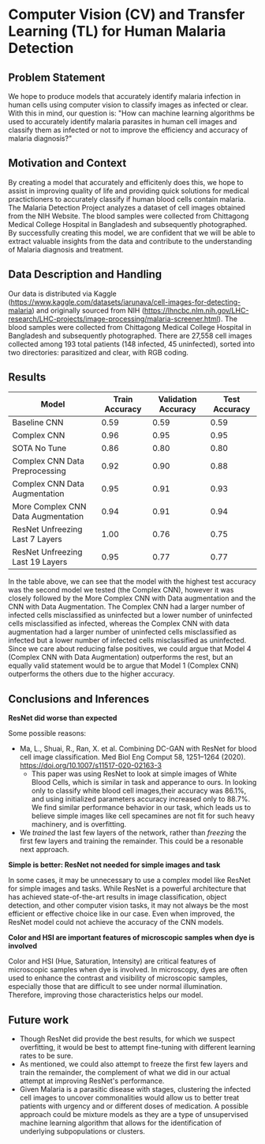 # Computer Vision (CV) and Transfer Learning (TL) for Human Malaria Detection 

## Problem Statement

We hope to produce models that accurately identify malaria infection in human cells using computer vision to classify images as infected or clear. With this in mind, our question is: "How can machine learning algorithms be used to accurately identify malaria parasites in human cell images and classify them as infected or not to improve the efficiency and accuracy of malaria diagnosis?" 

## Motivation and Context

By creating a model that accurately and efficitenly does this, we hope to assist in improving quality of life and providing quick solutions for medical practictioners to accurately classify if human blood cells contain malaria. The Malaria Detection Project analyzes a dataset of cell images obtained from the NIH Website. The blood samples were collected from Chittagong Medical College Hospital in Bangladesh and subsequently photographed. By successfully creating this model, we are confident that we will be able to extract valuable insights from the data and contribute to the understanding of Malaria diagnosis and treatment.

## Data Description and Handling

Our data is distributed via Kaggle (https://www.kaggle.com/datasets/iarunava/cell-images-for-detecting-malaria) and originally sourced from NIH (https://lhncbc.nlm.nih.gov/LHC-research/LHC-projects/image-processing/malaria-screener.html). The blood samples were collected from Chittagong Medical College Hospital in Bangladesh and subsequently photographed. There are 27,558 cell images collected among 193 total patients (148 infected, 45 uninfected), sorted into two directories: parasitized and clear, with RGB coding. 

## Results

|   Model                           | Train Accuracy | Validation Accuracy | Test Accuracy |
|-----------------------------------|----------------|---------------------|---------------|
| Baseline CNN                      |      0.59      |         0.59        |     0.59      |
| Complex CNN                       |      0.96      |         0.95        |     0.95      |
| SOTA No Tune                      |      0.86      |         0.80        |     0.80      |
| Complex CNN Data Preprocessing    |      0.92      |         0.90        |     0.88      |
| Complex CNN Data Augmentation     |      0.95      |         0.91        |     0.93      |
| More Complex CNN Data Augmentation|      0.94      |         0.91        |     0.94      |
| ResNet Unfreezing Last 7 Layers   |      1.00      |         0.76        |     0.75      |
| ResNet Unfreezing Last 19 Layers  |      0.95      |         0.77        |     0.77      |

In the table above, we can see that the model with the highest test accuracy was the second model we tested (the Complex CNN), however it was closely followed by the More Complex CNN with Data augmentation and the CNN with Data Augmentation. The Complex CNN had a larger number of infected cells misclassified as uninfected but a lower number of uninfected cells misclassified as infected, whereas the Complex CNN with data augmentation had a larger number of uninfected cells misclassified as infected but a lower number of infected cells misclassified as uninfected. Since we care about reducing false positives, we could argue that Model 4 (Complex CNN with Data Augmentation) outperforms the rest, but an equally valid statement would be to argue that Model 1 (Complex CNN) outperforms the others due to the higher accuracy. 

## Conclusions and Inferences

**ResNet did worse than expected**

Some possible reasons:
- Ma, L., Shuai, R., Ran, X. et al. Combining DC-GAN with ResNet for blood cell image classification. Med Biol Eng Comput 58, 1251–1264 (2020). https://doi.org/10.1007/s11517-020-02163-3
    - This paper was using ResNet to look at simple images of White Blood Cells, which is similar in task and apperance to ours. In looking only to classify white blood cell images,their accuracy was 86.1%, and using initialized parameters accuracy increased only to 88.7%. We find similar performance behavior in our task, which leads us to believe simple images like cell specamines are not fit for such heavy machinery, and is overfitting.
- We *trained* the last few layers of the network, rather than *freezing* the first few layers and training the remainder. This could be a resonable next approach.

**Simple is better: ResNet not needed for simple images and task**

In some cases, it may be unnecessary to use a complex model like ResNet for simple images and tasks. While ResNet is a powerful architecture that has achieved state-of-the-art results in image classification, object detection, and other computer vision tasks, it may not always be the most efficient or effective choice like in our case. Even when improved, the ResNet model could not achieve the accuracy of the CNN models.

**Color and HSI are important features of microscopic samples when dye is involved**

Color and HSI (Hue, Saturation, Intensity) are critical features of microscopic samples when dye is involved. In microscopy, dyes are often used to enhance the contrast and visibility of microscopic samples, especially those that are difficult to see under normal illumination. Therefore, improving those characteristics helps our model.


## Future work
- Though ResNet did provide the best results, for which we suspect overfitting, it would be best to attempt fine-tuning with different learning rates to be sure.
- As mentioned, we could also attempt to freeze the first few layers and train the remainder, the complement of what we did in our actual attempt at improving ResNet's performance.
- Given Malaria is a parasitic disease with stages, clustering the infected cell images to uncover commonalities would allow us to better treat patients with urgency and or different doses of medication. A possible approach could be mixture models as they are a type of unsupervised machine learning algorithm that allows for the identification of underlying subpopulations or clusters.
 
